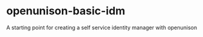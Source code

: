 # openunison-basic-idm
A starting point for creating a self service identity manager with openunison
